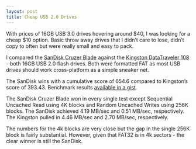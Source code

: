 ```yaml
---
layout: post
title: Cheap USB 2.0 Drives
---
```


With prices of 16GB USB 3.0 drives hovering around $40, I was looking for a cheap $10 option. Basic throw away drives that I didn’t care to lose, didn’t copy to often but were really small and easy to pack.

I compared the [SanDisk Cruzer Blade](http://www.amazon.com/gp/product/B002U1ZBG0/ref=as_li_ss_tl?ie=UTF8&tag=mybl03-20&linkCode=as2&camp=1789&creative=390957&creativeASIN=B002U1ZBG0) against the [Kingston DataTraveler 108](http://www.amazon.com/gp/product/B005755U3U/ref=as_li_ss_tl?ie=UTF8&tag=mybl03-20&linkCode=as2&camp=1789&creative=390957&creativeASIN=B005755U3U) - both 16GB USB 2.0 flash drives. Both were formatted FAT as most USB drives should work cross-platform as a simple sneaker net.

The SanDisk wins with a cumulative score of 654.6 compared to Kingston’s score of 393.43. Benchmark results [available in a gist](https://gist.github.com/2964017).

The SanDisk Cruzer Blade won in every single test except Sequential Uncached Read using 4K blocks and Random Uncached Writes using 256K blocks. The SanDisk achieved 4.19 MB/sec and 0.51 MB/sec, respectively. The Kingston pulled in 4.46 MB/sec and 2.70 MB/sec, respectively.

The numbers for the 4k blocks are very close but the gap in the single 256K block is fairly substantial. However, given that FAT32 is in 4k sectors - the clear winner is still the SanDisk.
